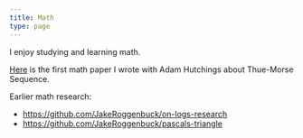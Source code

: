 ```yaml
---
title: Math
type: page
---
```


I enjoy studying and learning math.

[Here](https://github.com/JakeRoggenbuck/T3-Paper-Code) is the first math paper I wrote with Adam Hutchings about Thue-Morse Sequence.

Earlier math research:
- https://github.com/JakeRoggenbuck/on-logs-research
- https://github.com/JakeRoggenbuck/pascals-triangle
